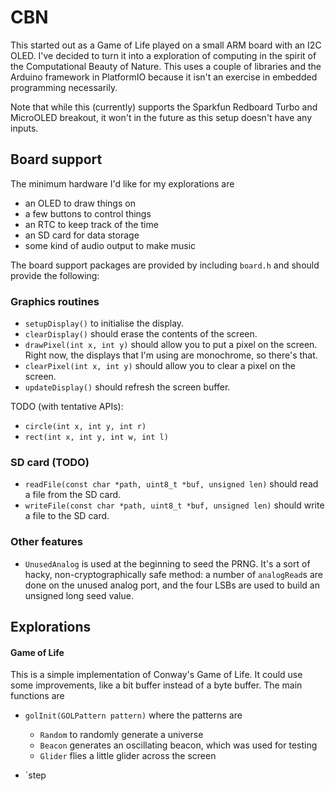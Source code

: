 CBN
===

This started out as a Game of Life played on a small ARM board with an
I2C OLED. I've decided to turn it into a exploration of computing in
the spirit of the Computational Beauty of Nature. This uses a couple of
libraries and the Arduino framework in PlatformIO because it isn't an
exercise in embedded programming necessarily.

Note that while this (currently) supports the Sparkfun Redboard Turbo and
MicroOLED breakout, it won't in the future as this setup doesn't have any
inputs.


Board support
-------------

The minimum hardware I'd like for my explorations are

* an OLED to draw things on
* a few buttons to control things
* an RTC to keep track of the time
* an SD card for data storage
* some kind of audio output to make music

The board support packages are provided by including `board.h` and should
provide the following:

### Graphics routines

* `setupDisplay()` to initialise the display.
* `clearDisplay()` should erase the contents of the screen.
* `drawPixel(int x, int y)` should allow you to put a pixel on the
  screen. Right now, the displays that I'm using are monochrome, so
  there's that.
* `clearPixel(int x, int y)` should allow you to clear a pixel on
  the screen.
* `updateDisplay()` should refresh the screen buffer.

TODO (with tentative APIs):
* `circle(int x, int y, int r)`
* `rect(int x, int y, int w, int l)`

### SD card (TODO)

* `readFile(const char *path, uint8_t *buf, unsigned len)` should
  read a file from the SD card.
* `writeFile(const char *path, uint8_t *buf, unsigned len)` should
  write a file to the SD card.

### Other features

* `UnusedAnalog` is used at the beginning to seed the PRNG. It's a sort of
  hacky, non-cryptographically safe method: a number of `analogRead`s
  are done on the unused analog port, and the four LSBs are used to build
  an unsigned long seed value.

## Explorations

#### Game of Life

This is a simple implementation of Conway's Game of Life. It could use
some improvements, like a bit buffer instead of a byte buffer. The
main functions are

* `golInit(GOLPattern pattern)` where the patterns are

  * `Random` to randomly generate a universe
  * `Beacon` generates an oscillating beacon, which was used for testing
  * `Glider` flies a little glider across the screen

* `step
